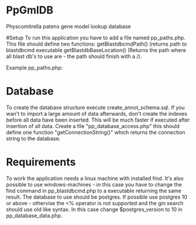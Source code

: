 # PpGmlDB
Physcomitrella patens gene model lookup database

#Setup
To run this application you have to add a file named pp_paths.php.
This file should define two functions:
getBlastdbcmdPath()   (returns path to blastdbcmd executable
getBlastdbBaseLocation() (Returns the path where all blast db's to use are - the path should finish with a /).

Example pp_paths.php:
<?php
function getBlastdbcmdPath() {return "/usr/bin/blastdbcmd";}
function getBlastdbBaseLocation() { return "/tmp/dbTemp/";}
?>

# Database
To create the database structure execute create_annot_schema.sql.
If you wan't to import a large amount of data afterwards, don't create the indexes before all data have been inserted. This will be much faster if executed after insertion of all data.
 Create a file "pp_database_access.php" this should define one function "getConnectionString()" which returns the connection string to the database.
 
 # Requirements
 To work the application needs a linux machine with installed find. It's also possible to use windows-machines - in this case you have to change the find command in pp_blastdbcmd.php to a executable returning the same result. The database to use should be postgres. If possible use postgres 10 or above - othervise the <% operator is not supported and the gin search should use old like syntax. In this case change $postgres_version to 10 in pp_database_data.php.
 